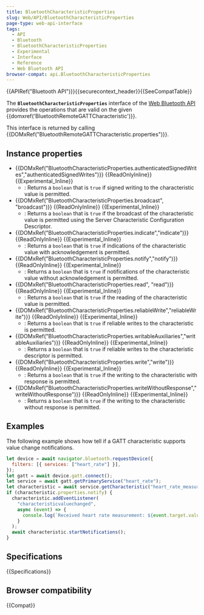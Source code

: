 ```yaml
---
title: BluetoothCharacteristicProperties
slug: Web/API/BluetoothCharacteristicProperties
page-type: web-api-interface
tags:
  - API
  - Bluetooth
  - BluetoothCharacteristicProperties
  - Experimental
  - Interface
  - Reference
  - Web Bluetooth API
browser-compat: api.BluetoothCharacteristicProperties
---
```


{{APIRef("Bluetooth API")}}{{securecontext_header}}{{SeeCompatTable}}

The **`BluetoothCharacteristicProperties`** interface of the [Web Bluetooth API](/en-US/docs/Web/API/Web_Bluetooth_API) provides the operations that are valid on the given {{domxref('BluetoothRemoteGATTCharacteristic')}}.

This interface is returned by calling {{DOMxRef("BluetoothRemoteGATTCharacteristic.properties")}}.

## Instance properties

- {{DOMxRef("BluetoothCharacteristicProperties.authenticatedSignedWrites","authenticatedSignedWrites")}} {{ReadOnlyInline}} {{Experimental_Inline}}
  - : Returns a `boolean` that is `true` if signed writing to the characteristic value is permitted.
- {{DOMxRef("BluetoothCharacteristicProperties.broadcast", "broadcast")}} {{ReadOnlyInline}} {{Experimental_Inline}}
  - : Returns a `boolean` that is `true` if the broadcast of the characteristic value is permitted using the Server Characteristic Configuration Descriptor.
- {{DOMxRef("BluetoothCharacteristicProperties.indicate","indicate")}} {{ReadOnlyInline}} {{Experimental_Inline}}
  - : Returns a `boolean` that is `true` if indications of the characteristic value with acknowledgement is permitted.
- {{DOMxRef("BluetoothCharacteristicProperties.notify","notify")}} {{ReadOnlyInline}} {{Experimental_Inline}}
  - : Returns a `boolean` that is `true` if notifications of the characteristic value without acknowledgement is permitted.
- {{DOMxRef("BluetoothCharacteristicProperties.read", "read")}} {{ReadOnlyInline}} {{Experimental_Inline}}
  - : Returns a `boolean` that is `true` if the reading of the characteristic value is permitted.
- {{DOMxRef("BluetoothCharacteristicProperties.reliableWrite","reliableWrite")}} {{ReadOnlyInline}} {{Experimental_Inline}}
  - : Returns a `boolean` that is `true` if reliable writes to the characteristic is permitted.
- {{DOMxRef("BluetoothCharacteristicProperties.writableAuxiliaries","writableAuxiliaries")}} {{ReadOnlyInline}} {{Experimental_Inline}}
  - : Returns a `boolean` that is `true` if reliable writes to the characteristic descriptor is permitted.
- {{DOMxRef("BluetoothCharacteristicProperties.write","write")}} {{ReadOnlyInline}} {{Experimental_Inline}}
  - : Returns a `boolean` that is `true` if the writing to the characteristic with response is permitted.
- {{DOMxRef("BluetoothCharacteristicProperties.writeWithoutResponse","writeWithoutResponse")}} {{ReadOnlyInline}} {{Experimental_Inline}}
  - : Returns a `boolean` that is `true` if the writing to the characteristic without response is permitted.

## Examples

The following example shows how tell if a GATT characteristic supports value change notifications.

```js
let device = await navigator.bluetooth.requestDevice({
  filters: [{ services: ["heart_rate"] }],
});
let gatt = await device.gatt.connect();
let service = await gatt.getPrimaryService("heart_rate");
let characteristic = await service.getCharacteristic("heart_rate_measurement");
if (characteristic.properties.notify) {
  characteristic.addEventListener(
    "characteristicvaluechanged",
    async (event) => {
      console.log(`Received heart rate measurement: ${event.target.value}`);
    }
  );
  await characteristic.startNotifications();
}
```

## Specifications

{{Specifications}}

## Browser compatibility

{{Compat}}
